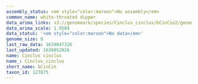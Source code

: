 ```yaml
---
assembly_status: <em style="color:maroon">No assembly</em>
common_name: white-throated dipper
data_arima_links: s3://genomeark/species/Cinclus_cinclus/bCinCin2/genomic_data/arima/<br>
data_arima_scale: 1.9504
data_status: '<em style="color:maroon">No data</em>'
genome_size: 0
last_raw_data: 1639847326
last_updated: 1639852026
name: Cinclus cinclus
name_: Cinclus_cinclus
short_name: bCinCin
taxon_id: 127875
---
```

